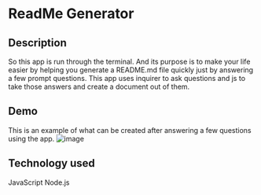 # ReadMe Generator

## Description 
So this app is run through the terminal. And its purpose is to make your life easier by helping you generate a README.md file quickly just by answering a few prompt questions.
This app uses inquirer to ask questions and js to take those answers and create a document out of them.

## Demo 
This is an example of what can be created after answering a few questions using the app.
![image](https://user-images.githubusercontent.com/100968401/169747366-4201aa82-df27-41f6-b1c1-7ddf7a74213a.png)

## Technology used
  JavaScript
  Node.js
  
